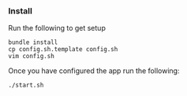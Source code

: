 ### Install

Run the following to get setup

```
bundle install
cp config.sh.template config.sh
vim config.sh
```

Once you have configured the app run the following:

```
./start.sh
```
